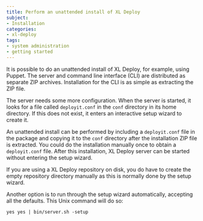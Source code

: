 ```yaml
---
title: Perform an unattended install of XL Deploy
subject:
- Installation
categories:
- xl-deploy
tags:
- system administration
- getting started
---
```


It is possible to do an unattended install of XL Deploy, for example, using Puppet. The server and command line interface (CLI) are distributed as separate ZIP archives. Installation for the CLI is as simple as extracting the ZIP file.

The server needs some more configuration. When the server is started, it looks for a file called `deployit.conf` in the `conf` directory in its home directory. If this does not exist, it enters an interactive setup wizard to create it.

An unattended install can be performed by including a `deployit.conf` file in the package and copying it to the `conf` directory after the installation ZIP file is extracted. You could do the installation manually once to obtain a `deployit.conf` file. After this installation, XL Deploy server can be started without entering the setup wizard.

If you are using a XL Deploy repository on disk, you do have to create the empty repository directory manually as this is normally done by the setup wizard.

Another option is to run through the setup wizard automatically, accepting all the defaults. This Unix command will do so:

    yes yes | bin/server.sh -setup
